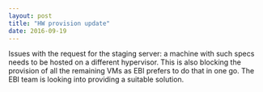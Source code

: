 ```yaml
---
layout: post
title: "HW provision update"
date: 2016-09-19
---
```


Issues with the request for the staging server: a machine with such specs
needs to be hosted on a different hypervisor. This is also blocking the provision
of all the remaining VMs as EBI prefers to do that in one go.
The EBI team is looking into providing a suitable solution.

